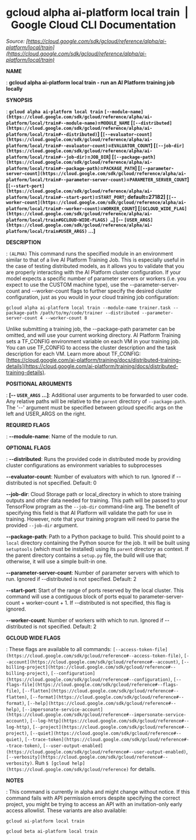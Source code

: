 # gcloud alpha ai-platform local train  |  Google Cloud CLI Documentation

*Source: [https://cloud.google.com/sdk/gcloud/reference/alpha/ai-platform/local/train](https://cloud.google.com/sdk/gcloud/reference/alpha/ai-platform/local/train)*

**NAME**

: **gcloud alpha ai-platform local train - run an AI Platform training job locally**

**SYNOPSIS**

: **`gcloud alpha ai-platform local train` `[--module-name](https://cloud.google.com/sdk/gcloud/reference/alpha/ai-platform/local/train#--module-name)`=`MODULE_NAME` [`[--distributed](https://cloud.google.com/sdk/gcloud/reference/alpha/ai-platform/local/train#--distributed)`] [`[--evaluator-count](https://cloud.google.com/sdk/gcloud/reference/alpha/ai-platform/local/train#--evaluator-count)`=`EVALUATOR_COUNT`] [`[--job-dir](https://cloud.google.com/sdk/gcloud/reference/alpha/ai-platform/local/train#--job-dir)`=`JOB_DIR`] [`[--package-path](https://cloud.google.com/sdk/gcloud/reference/alpha/ai-platform/local/train#--package-path)`=`PACKAGE_PATH`] [`[--parameter-server-count](https://cloud.google.com/sdk/gcloud/reference/alpha/ai-platform/local/train#--parameter-server-count)`=`PARAMETER_SERVER_COUNT`] [`[--start-port](https://cloud.google.com/sdk/gcloud/reference/alpha/ai-platform/local/train#--start-port)`=`START_PORT`; default=27182] [`[--worker-count](https://cloud.google.com/sdk/gcloud/reference/alpha/ai-platform/local/train#--worker-count)`=`WORKER_COUNT`] [`[GCLOUD_WIDE_FLAG](https://cloud.google.com/sdk/gcloud/reference/alpha/ai-platform/local/train#GCLOUD-WIDE-FLAGS) …`] [-- `[USER_ARGS](https://cloud.google.com/sdk/gcloud/reference/alpha/ai-platform/local/train#USER_ARGS)` …]**

**DESCRIPTION**

: `(ALPHA)` This command runs the specified module in an environment
similar to that of a live AI Platform Training Job.
This is especially useful in the case of testing distributed models, as it
allows you to validate that you are properly interacting with the AI Platform
cluster configuration. If your model expects a specific number of parameter
servers or workers (i.e. you expect to use the CUSTOM machine type), use the
--parameter-server-count and --worker-count flags to further specify the desired
cluster configuration, just as you would in your cloud training job
configuration:

```
gcloud alpha ai-platform local train --module-name trainer.task --package-path /path/to/my/code/trainer --distributed --parameter-server-count 4 --worker-count 8
```

Unlike submitting a training job, the --package-path parameter can be omitted,
and will use your current working directory.
AI Platform Training sets a TF_CONFIG environment variable on each VM in your
training job. You can use TF_CONFIG to access the cluster description and the
task description for each VM.
Learn more about TF_CONFIG: [https://cloud.google.com/ai-platform/training/docs/distributed-training-details](https://cloud.google.com/ai-platform/training/docs/distributed-training-details).

**POSITIONAL ARGUMENTS**

: **[-- `USER_ARGS` …]**:
Additional user arguments to be forwarded to user code. Any relative paths will
be relative to the `parent` directory of `--package-path`.
The '--' argument must be specified between gcloud specific args on the left and
USER_ARGS on the right.

**REQUIRED FLAGS**

: **--module-name**:
Name of the module to run.

**OPTIONAL FLAGS**

: **--distributed**:
Runs the provided code in distributed mode by providing cluster configurations
as environment variables to subprocesses

**--evaluator-count**:
Number of evaluators with which to run. Ignored if --distributed is not
specified. Default: 0

**--job-dir**:
Cloud Storage path or local_directory in which to store training outputs and
other data needed for training.
This path will be passed to your TensorFlow program as the
`--job-dir` command-line arg. The benefit of specifying this field is
that AI Platform will validate the path for use in training. However, note that
your training program will need to parse the provided `--job-dir`
argument.

**--package-path**:
Path to a Python package to build. This should point to a `local`
directory containing the Python source for the job. It will be built using
`setuptools` (which must be installed) using its `parent`
directory as context. If the parent directory contains a `setup.py`
file, the build will use that; otherwise, it will use a simple built-in one.

**--parameter-server-count**:
Number of parameter servers with which to run. Ignored if --distributed is not
specified. Default: 2

**--start-port**:
Start of the range of ports reserved by the local cluster. This command will use
a contiguous block of ports equal to parameter-server-count + worker-count + 1.
If --distributed is not specified, this flag is ignored.

**--worker-count**:
Number of workers with which to run. Ignored if --distributed is not specified.
Default: 2

**GCLOUD WIDE FLAGS**

: These flags are available to all commands: `[--access-token-file](https://cloud.google.com/sdk/gcloud/reference#--access-token-file)`,
`[--account](https://cloud.google.com/sdk/gcloud/reference#--account)`, `[--billing-project](https://cloud.google.com/sdk/gcloud/reference#--billing-project)`,
`[--configuration](https://cloud.google.com/sdk/gcloud/reference#--configuration)`,
`[--flags-file](https://cloud.google.com/sdk/gcloud/reference#--flags-file)`,
`[--flatten](https://cloud.google.com/sdk/gcloud/reference#--flatten)`, `[--format](https://cloud.google.com/sdk/gcloud/reference#--format)`, `[--help](https://cloud.google.com/sdk/gcloud/reference#--help)`, `[--impersonate-service-account](https://cloud.google.com/sdk/gcloud/reference#--impersonate-service-account)`,
`[--log-http](https://cloud.google.com/sdk/gcloud/reference#--log-http)`,
`[--project](https://cloud.google.com/sdk/gcloud/reference#--project)`, `[--quiet](https://cloud.google.com/sdk/gcloud/reference#--quiet)`, `[--trace-token](https://cloud.google.com/sdk/gcloud/reference#--trace-token)`, `[--user-output-enabled](https://cloud.google.com/sdk/gcloud/reference#--user-output-enabled)`,
`[--verbosity](https://cloud.google.com/sdk/gcloud/reference#--verbosity)`.
Run `$ [gcloud help](https://cloud.google.com/sdk/gcloud/reference)` for details.

**NOTES**

: This command is currently in alpha and might change without notice. If this
command fails with API permission errors despite specifying the correct project,
you might be trying to access an API with an invitation-only early access
allowlist. These variants are also available:

```
gcloud ai-platform local train
```

```
gcloud beta ai-platform local train
```